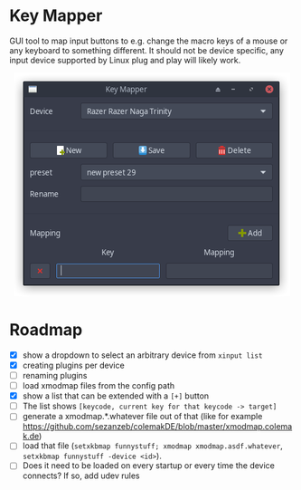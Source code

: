 # Key Mapper

GUI tool to map input buttons to e.g. change the macro keys of a mouse or any keyboard to something
different. It should not be device specific, any input device supported by Linux plug and play will likely
work.

<p align="center">
    <img src="data/screenshot.png"/>
</p>

# Roadmap

- [x] show a dropdown to select an arbitrary device from `xinput list`
- [x] creating plugins per device
- [ ] renaming plugins
- [ ] load xmodmap files from the config path
- [x] show a list that can be extended with a `[+]` button
- [ ] The list shows `[keycode, current key for that keycode -> target]`
- [ ] generate a xmodmap.*.whatever file out of that (like for example https://github.com/sezanzeb/colemakDE/blob/master/xmodmap.colemak.de)
- [ ] load that file (`setxkbmap funnystuff; xmodmap xmodmap.asdf.whatever`, `setxkbmap funnystuff -device <id>`).
- [ ] Does it need to be loaded on every startup or every time the device connects? If so, add udev rules
